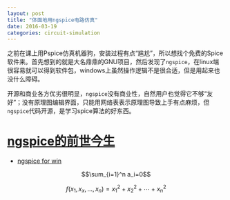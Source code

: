 ```yaml
---
layout: post
title: "体面地用ngspice电路仿真"
date: 2016-03-19
categories: circuit-simulation
---
```

之前在课上用Pspice仿真机器狗，安装过程有点“尴尬”，所以想找个免费的Spice软件来。首先想到的就是大名鼎鼎的GNU项目，然后发现了`ngspice`，在linux端很容易就可以得到软件包，windows上虽然操作逻辑不是很合适，但是用起来也没什么障碍。

开源和商业各方优劣很明显，`ngspice`没有商业性，自然用户也觉得它不够“友好”；没有原理图编辑界面，只能用网络表表示原理图导致上手有点麻烦，但`ngspice`代码开源，是学习spice算法的好东西。

# [ngspice的前世今生](http://www.linuxidc.com/Linux/2011-01/31151p2.htm)

* [ngspice for win](/images/ngspice-26_140112.zip)



$$\sum_{i=1}^n a_i=0$$

$$f(x_1,x_x,\ldots,x_n) = x_1^2 + x_2^2 + \cdots + x_n^2 $$
